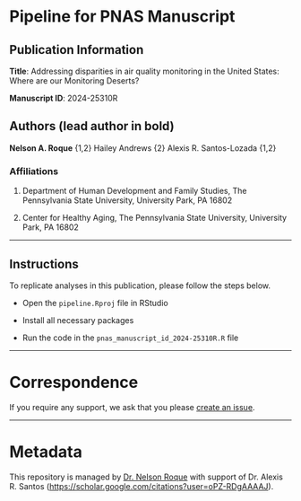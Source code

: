 # Pipeline for PNAS Manuscript

## Publication Information

**Title**: Addressing disparities in air quality monitoring in the United States: Where are our Monitoring Deserts?

**Manuscript ID**: 2024-25310R

## Authors (lead author in bold)
**Nelson A. Roque** {1,2}
Hailey Andrews {2}
Alexis R. Santos-Lozada {1,2}

### Affiliations
1. Department of Human Development and Family Studies, The Pennsylvania State University, University Park, PA 16802 

2. Center for Healthy Aging, The Pennsylvania State University, University Park, PA 16802

-----

## Instructions

To replicate analyses in this publication, please follow the steps below.

* Open the `pipeline.Rproj` file in RStudio

* Install all necessary packages

* Run the code in the `pnas_manuscript_id_2024-25310R.R` file

-----
# Correspondence
If you require any support, we ask that you please [create an issue](https://github.com/nelsonroque/roque-santos-air-quality-monitoring-deserts/issues).

-----
# Metadata
This repository is managed by [Dr. Nelson Roque](https://scholar.google.com/citations?user=V2TU7zMAAAAJ) with support of Dr. Alexis R. Santos (https://scholar.google.com/citations?user=oPZ-RDgAAAAJ).

